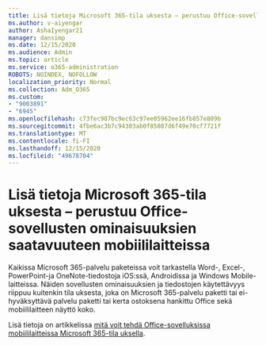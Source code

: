 ```yaml
---
title: Lisä tietoja Microsoft 365-tila uksesta – perustuu Office-sovellusten ominaisuuksien saatavuuteen mobiililaitteissa
ms.author: v-aiyengar
author: AshaIyengar21
manager: dansimp
ms.date: 12/15/2020
ms.audience: Admin
ms.topic: article
ms.service: o365-administration
ROBOTS: NOINDEX, NOFOLLOW
localization_priority: Normal
ms.collection: Adm_O365
ms.custom:
- "9003891"
- "6945"
ms.openlocfilehash: c73fec987bc9ec63c97ee05962ee16fb857e809b
ms.sourcegitcommit: 4fbe6ac3b7c94303ab0f85807d6f49e70cf7721f
ms.translationtype: MT
ms.contentlocale: fi-FI
ms.lasthandoff: 12/15/2020
ms.locfileid: "49678704"
---
```

# <a name="learn-about-microsoft-365-subscriptionbased-availability-of-office-apps-features-on-mobile-devices"></a>Lisä tietoja Microsoft 365-tila uksesta – perustuu Office-sovellusten ominaisuuksien saatavuuteen mobiililaitteissa

Kaikissa Microsoft 365-palvelu paketeissa voit tarkastella Word-, Excel-, PowerPoint-ja OneNote-tiedostoja iOS:ssä, Androidissa ja Windows Mobile-laitteissa. Näiden sovellusten ominaisuuksien ja tiedostojen käytettävyys riippuu kuitenkin tila uksesta, joka on Microsoft 365-palvelu paketti tai ei-hyväksyttävä palvelu paketti tai kerta ostoksena hankittu Office sekä mobiililaitteen näyttö koko.

Lisä tietoja on artikkelissa [mitä voit tehdä Office-sovelluksissa mobiililaitteissa Microsoft 365-tila uksella](https://go.microsoft.com/fwlink/?linkid=2135575). 